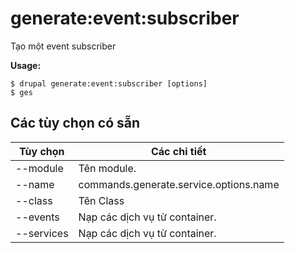 # generate:event:subscriber
Tạo một event subscriber

**Usage:**
```
$ drupal generate:event:subscriber [options]
$ ges  
```

## Các tùy chọn có sẵn
Tùy chọn | Các chi tiết
-------|-------------
--module | Tên module.
--name | commands.generate.service.options.name
--class | Tên Class
--events | Nạp các dịch vụ từ container.
--services | Nạp các dịch vụ từ container.
